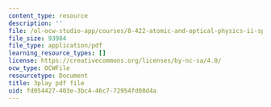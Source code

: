 ```yaml
---
content_type: resource
description: ''
file: /ol-ocw-studio-app/courses/8-422-atomic-and-optical-physics-ii-spring-2013/fd054427403e3bc446c772954fd08d4a_RITcQMokTJs.pdf
file_size: 93984
file_type: application/pdf
learning_resource_types: []
license: https://creativecommons.org/licenses/by-nc-sa/4.0/
ocw_type: OCWFile
resourcetype: Document
title: 3play pdf file
uid: fd054427-403e-3bc4-46c7-72954fd08d4a
---
```

